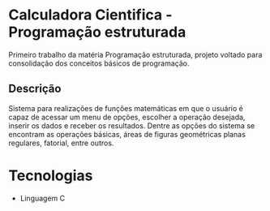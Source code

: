 # Calculadora Cientifica - Programação estruturada
Primeiro trabalho da matéria Programação estruturada, projeto voltado para consolidação dos conceitos básicos de programação. 

## Descrição 

Sistema para realizações de funções matemáticas em que o usuário é capaz de acessar
um menu de opções, escolher a operação desejada, inserir os dados e receber os
resultados. Dentre as opções do sistema se encontram as operações básicas, áreas de
figuras geométricas planas regulares, fatorial, entre outros.

# Tecnologias 

- Linguagem C

